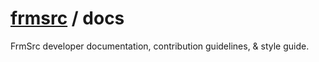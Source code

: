 # [frmsrc](https://github.com/frmsrc) / docs

FrmSrc developer documentation, contribution guidelines, &amp; style guide.
